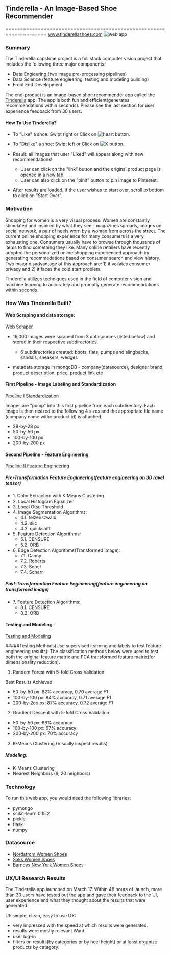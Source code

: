 ## Tinderella - An Image-Based Shoe Recommender
====================================================================
<a href="http://www.tinderellashoes.com" target="_blank">www.tinderellashoes.com</a> ![web app](https://github.com/virginiayung/Tinderella_Capstone_Project/blob/master/Readme_Assets/tiny_logo.png)


### Summary

The Tinderella capstone project is a full stack computer vision project that includes the following three major components: 

* Data Engieering (two image pre-processing pipelines)
* Data Science (feature engieering, testing and modeling building)
* Front End Development

The end-product is an image-based shoe recommender app called the [Tinderella](http://www.tinderellashoes.com) app. The app is both fun and efficient(generates recommendations within seconds). 
Please see the last section for user experience feedback from 30 users.


#### How To Use Tinderella?

* To "Like" a shoe: Swipt right or Click on ![heart](https://github.com/virginiayung/Tinderella_Capstone_Project/blob/master/Readme_Assets/tiny_like_icon.png "Logo Title Text 1")
 button.


* To "Dislike" a shoe: Swipt left or Click on ![X](https://github.com/virginiayung/Tinderella_Capstone_Project/blob/master/Readme_Assets/tiny_dislike_icon.png) button.

* Result: all images that user "Liked" will appear along with new recommendations!  
    * User can click on the "link" button and the original product page is opened in a new tab.  
    * User can also click on the "pinit" button to pin image to Pinterest. 
* After results are loaded, if the user wishes to start over, scroll to bottom to click on "Start Over".


### Motivation

Shopping for women is a very visual process. Women are constantly stimulated and inspired by what they see - magazines spreads, images on social network, a pair of heels worn by a woman from across the street. The current online shopping experience for many consumers is a very exhausting one. Consumers usually have to browse through thousands of items to find something they like. Many online retailers have recently adopted the personalized online shopping experienced approach by generating recommedations based on consumer search and view history. Two major disadvantage of this approach are: 1) it voilates consumer privacy and 2) it faces the cold start problem.

Tinderella utilizes techniques used in the field of computer vision and machine learning to accurately and promptly generate recommendations within seconds.


### How Was Tinderella Built?

#### Web Scraping and data storage:

[Web Scraper](https://github.com/virginiayung/Tinderella_Capstone_Project/tree/master/Web_Scraping)

* 16,000 images were scraped from 3 datasources (listed below) and stored in their respective subdirectories.  
    * 6 subdirectories created: boots, flats, pumps and slingbacks, sandals, sneakers, wedges

* metadata storage in mongoDB - company(datasource), designer brand, product description, price, product link etc

#### First Pipeline - Image Labeling and Standardization

[Pipeline I Standardization](https://github.com/virginiayung/Tinderella_Capstone_Project/blob/master/Pipeline_Standardize.py)

Images are "pump" into this first pipeline from each subdirectory. Each image is then resized to the following 4 sizes and the appropriate file name (company name withe product id) is attached.

* 28-by-28 px
* 50-by-50 px
* 100-by-100 px
* 200-by-200 px


#### Second Pipeline - Feature Engineering

[Pipeline II Feature Engineering](https://github.com/virginiayung/Tinderella_Capstone_Project/tree/master/Feature_Matrix_Tuning)

##### Pre-Transformation Feature Engineering(feature engineering on 3D ravel tensor)



* 1\. Color Extraction with K Means Clustering   
* 2\. Local Histogram Equalizer   
* 3\. Local Otsu Threshold 
* 4\. Image Segmentation Algorithms: 
    * 4.1\. felzenszwalb 
    * 4.2\. slic 
    * 4.2\. quickshift 
* 5\. Feature Detection Algorithms: 
    * 5.1\. CENSURE
    * 5.2\. ORB
* 6\. Edge Detection Algorithms(Transformed Image):   
    * 7.1\. Canny
    * 7.2\. Roberts
    * 7.3\. Sobel
    * 7.4\. Scharr

##### Post-Transformation Feature Engineering(feature engineering on transformed image)
* 7\. Feature Detection Algorithms:
    * 8.1\. CENSURE 
    * 8.2\. ORB



#### Testing and Modeling - 
[Testing and Modeling]()

#####Testing Methods(Use supervised learning and labels to test feature engineering results):
The classification methods below were used to test both the original feature matrix and PCA transformed feature matrix(for dimensionality reduction).

1. Random Forest with 5-fold Cross Validation: 

Best Results Achieved: 
* 50-by-50 px: 82% accuracy, 0.70 average F1
* 100-by-100 px: 84% accuracy, 0.71 average F1
* 200-by-2oo px: 87% accuracy, 0.72 average F1

2. Gradient Descent with 5-fold Cross Validation:
* 50-by-50 px: 66% accuracy
* 100-by-100 px: 67% accuracy
* 200-by-200 px: 70% accuracy

3. K-Means Clustering (Visually inspect results)


##### Modeling:

* K-Means Clustering
* Nearest Neighbors (6, 20 neighbors)


### Technology
To run this web app, you would need the following libraries:

* pymongo
* scikit-learn 0.15.2
* pickle
* flask
* numpy


### Datasource

* [Nordstrom Women Shoes](http://shop.nordstrom.com/c/womens-shoes?origin=leftnav)
* [Saks Women Shoes](http://www.saksfifthavenue.com/main/SectionPage.jsp?catId=2534374306622397&FOLDER%3C%3Efolder_id=2534374306622397)
* [Barneys New York Women Shoes](http://www.barneys.com/barneys-new-york/women/shoes)


### UX/UI Research Results

The Tinderella app launched on March 17. Within 48 hours of launch, more than 30 users have tested out the app and gave their feedback to the UI, user experience and what they thought about the results
that were generated.

UI: simple, clean, easy to use
UX: 
* very impressed with the speed at which results were generated.
* results were mostly relevant
Want:
* user log-in
* filters on results(by categories or by heel height) or at least organize products by category.




